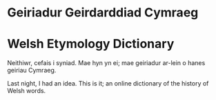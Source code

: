 Geiriadur Geirdarddiad Cymraeg 
==========
Welsh Etymology Dictionary
==========

Neithiwr, cefais i syniad. Mae hyn yn ei; mae geiriadur ar-lein o hanes geiriau Cymraeg.

Last night, I had an idea. This is it; an online dictionary of the history of Welsh words.
